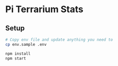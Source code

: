 # Pi Terrarium Stats

## Setup

```sh
# Copy env file and update anything you need to
cp env.sample .env

npm install
npm start
```

